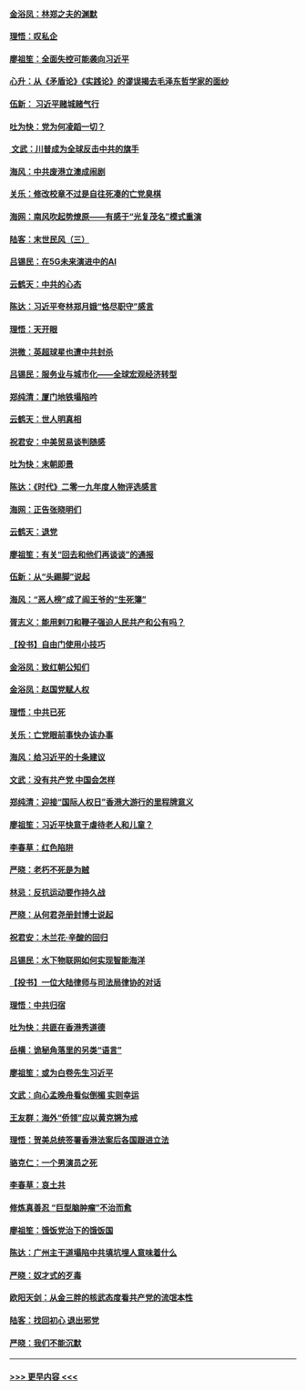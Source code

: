 #### [金浴凤：林郑之夫的渊默](../pages/nsc993/n11737735.md?t=12221455) 
#### [理悟：叹私企](../pages/nsc993/n11737715.md?t=12221455) 
#### [廖祖笙：全面失控可能袭向习近平](../pages/nsc993/n11737704.md?t=12221455) 
#### [心升：从《矛盾论》《实践论》的谬误揭去毛泽东哲学家的面纱](../pages/nsc993/n11736962.md?t=12221455) 
#### [伍新： 习近平赌城赌气行](../pages/nsc993/n11736929.md?t=12221455) 
#### [吐为快：党为何凌蹈一切？](../pages/nsc993/n11736915.md?t=12221455) 
#### [ 文武：川普成为全球反击中共的旗手](../pages/nsc993/n11736882.md?t=12221455) 
#### [海风：中共废港立澳成闹剧](../pages/nsc993/n11735857.md?t=12221455) 
#### [关乐：修改校章不过是自往死凑的亡党臭棋](../pages/nsc993/n11735097.md?t=12221455) 
#### [海网：南风吹起势燎原——有感于“光复茂名”模式重演](../pages/nsc993/n11732308.md?t=12221455) 
#### [陆客：末世民风（三）](../pages/nsc993/n11732211.md?t=12221455) 
#### [吕锡民：在5G未来演进中的AI](../pages/nsc993/n11730010.md?t=12221455) 
#### [云鹤天：中共的心态](../pages/nsc993/n11729906.md?t=12221455) 
#### [陈达：习近平夸林郑月娥“恪尽职守”感言](../pages/nsc993/n11729881.md?t=12221455) 
#### [理悟：天开眼](../pages/nsc993/n11729699.md?t=12221455) 
#### [洪微：英超球星也遭中共封杀](../pages/nsc993/n11727243.md?t=12221455) 
#### [吕锡民：服务业与城市化——全球宏观经济转型](../pages/nsc993/n11725845.md?t=12221455) 
#### [郑纯清：厦门地铁塌陷吟](../pages/nsc993/n11725813.md?t=12221455) 
#### [云鹤天：世人明真相](../pages/nsc993/n11725621.md?t=12221455) 
#### [祝君安：中美贸易谈判随感](../pages/nsc993/n11725609.md?t=12221455) 
#### [吐为快：末朝即景](../pages/nsc993/n11723365.md?t=12221455) 
#### [陈达：《时代》二零一九年度人物评选感言](../pages/nsc993/n11723337.md?t=12221455) 
#### [海网：正告张晓明们](../pages/nsc993/n11723228.md?t=12221455) 
#### [云鹤天：退党](../pages/nsc993/n11723056.md?t=12221455) 
#### [廖祖笙：有关“回去和他们再谈谈”的通报](../pages/nsc993/n11722442.md?t=12221455) 
#### [伍新：从“头踢脚”说起](../pages/nsc993/n11722429.md?t=12221455) 
#### [海风：“恶人榜”成了阎王爷的“生死簿”](../pages/nsc993/n11722272.md?t=12221455) 
#### [胥志义：能用剌刀和鞭子强迫人民共产和公有吗？](../pages/nsc993/n11720569.md?t=12221455) 
#### [【投书】自由门使用小技巧](../pages/nsc993/n11720180.md?t=12221455) 
#### [金浴凤：致红朝公知们](../pages/nsc993/n11720563.md?t=12221455) 
#### [金浴凤：赵国党赋人权](../pages/nsc993/n11720533.md?t=12221455) 
#### [理悟：中共已死](../pages/nsc993/n11720233.md?t=12221455) 
#### [关乐：亡党眼前事快办该办事](../pages/nsc993/n11719160.md?t=12221455) 
#### [海风：给习近平的十条建议](../pages/nsc993/n11717616.md?t=12221455) 
#### [文武：没有共产党 中国会怎样](../pages/nsc993/n11717584.md?t=12221455) 
#### [郑纯清：迎接“国际人权日”香港大游行的里程牌意义](../pages/nsc993/n11717417.md?t=12221455) 
#### [廖祖笙：习近平快意于虐待老人和儿童？](../pages/nsc993/n11715313.md?t=12221455) 
#### [李春草：红色陷阱](../pages/nsc993/n11715029.md?t=12221455) 
#### [严晓：老朽不死是为贼](../pages/nsc993/n11712910.md?t=12221455) 
#### [林忌：反抗运动要作持久战](../pages/nsc993/n11712623.md?t=12221455) 
#### [严晓：从何君尧册封博士说起](../pages/nsc993/n11712465.md?t=12221455) 
#### [祝君安：木兰花·辛酸的回归](../pages/nsc993/n11712381.md?t=12221455) 
#### [吕锡民：水下物联网如何实现智能海洋](../pages/nsc993/n11711158.md?t=12221455) 
#### [【投书】一位大陆律师与司法局律协的对话](../pages/nsc993/n11709675.md?t=12221455) 
#### [理悟：中共归宿](../pages/nsc993/n11710059.md?t=12221455) 
#### [吐为快：共匪在香港秀道德](../pages/nsc993/n11709979.md?t=12221455) 
#### [岳横：诡秘角落里的另类“语言”](../pages/nsc993/n11709792.md?t=12221455) 
#### [廖祖笙：或为白卷先生习近平](../pages/nsc993/n11708330.md?t=12221455) 
#### [文武：向心孟晚舟看似倒楣 实则幸运](../pages/nsc993/n11708236.md?t=12221455) 
#### [王友群：海外“侨领”应以黄克锵为戒](../pages/nsc993/n11706176.md?t=12221455) 
#### [理悟：贺美总统签署香港法案后各国跟进立法](../pages/nsc993/n11706853.md?t=12221455) 
#### [骆克仁：一个男演员之死](../pages/nsc993/n11706677.md?t=12221455) 
#### [李春草：哀土共](../pages/nsc993/n11706255.md?t=12221455) 
#### [修炼真善忍 “巨型脑肿瘤”不治而愈](../pages/nsc993/n11705340.md?t=12221455) 
#### [廖祖笙：饿饭党治下的饿饭国](../pages/nsc993/n11705085.md?t=12221455) 
#### [陈达：广州主干道塌陷中共填坑埋人意味着什么](../pages/nsc993/n11705046.md?t=12221455) 
#### [严晓：奴才式的歹毒](../pages/nsc993/n11704826.md?t=12221455) 
#### [欧阳天剑：从金三胖的核武态度看共产党的流氓本性](../pages/nsc993/n11702238.md?t=12221455) 
#### [陆客：找回初心 退出邪党](../pages/nsc993/n11702213.md?t=12221455) 
#### [严晓：我们不能沉默](../pages/nsc993/n11702110.md?t=12221455) 

----
#### [ >>> 更早内容 <<< ](../indexes/nsc993-earlier.md)
